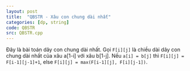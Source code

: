 ```yaml
---
layout: post
title:  "QBSTR - Xâu con chung dài nhất"
categories: [dp, string]
code: QBSTR
src: QBSTR.cpp
---
```


Đây là bài toán dãy con chung dài nhất. Gọi `F[i][j]` là chiều dài dãy con chung dài nhất của xâu a[1-i] với xâu b[1-j]. Nếu `a[i] = b[j]` thì `F[i][j] = F[i-1][j-1]+1`, else `F[i][j] = max(F[i-1][j], F[i][j-1])`.
